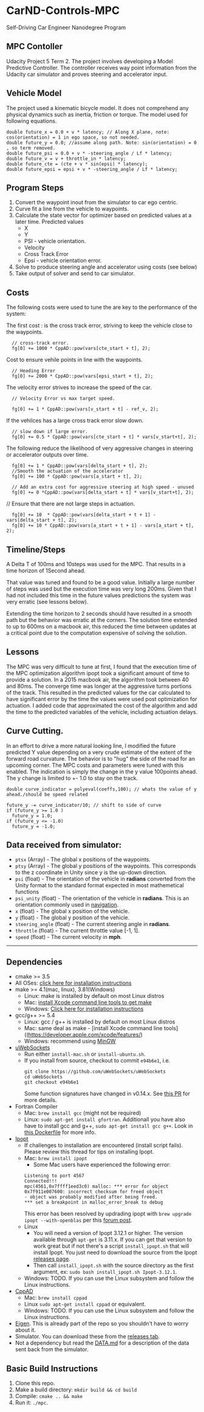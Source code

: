 # CarND-Controls-MPC
Self-Driving Car Engineer Nanodegree Program

## MPC Contoller
Udacity Project 5 Term 2. The project involves developing a Model Predictive Controller. The controller receives way point information from the Udacity car simulator and proves steering and accelerator input.

## Vehicle Model
The project used a kinematic bicycle model. It does not comprehend any physical dynamics such as inertia, friction or torque. The model used for following equations.
```
double future_x = 0.0 + v * latency; // Along X plane, note: cos(orientation) = 1 in ego space, so not needed.
double future_y = 0.0; //assume along path. Note: sin(orientation) = 0 , so term removed.
double future_psi = 0.0 + v * -steering_angle / Lf * latency;
double future_v = v + throttle_in * latency;
double future_cte = (cte + v * sin(epsi) * latency);
double future_epsi = epsi + v * -steering_angle / Lf * latency;

```


## Program Steps

1.  Convert the waypoint inout from the simulator to car ego centric.
2. Curve fit a line from the vehicle to waypoints.
3. Calculate the state vector for optimizer based on predicted values at a later time. Predicted values
    - X
    - Y
    - PSI - vehicle orientation.
    - Velocity
    - Cross Track Error
    - Epsi - vehicle orientation error.
4. Solve to produce steering angle and accelerator using costs (see below)    
5. Take output of solver and send to car simulator.

## Costs

The following costs were used to tune the are key to the performance of the system:

The first cost : is the cross track error, striving to keep the vehicle close to the waypoints.
```
  // cross-track error.
  fg[0] += 1000 * CppAD::pow(vars[cte_start + t], 2);
```

Cost to ensure vehile points in line with the waypoints.
```
  // Heading Error
  fg[0] += 2000 * CppAD::pow(vars[epsi_start + t], 2);
```

The velocity error strives to increase the speed of the car.
```
  // Velocity Error vs max target speed.

  fg[0] += 1 * CppAD::pow(vars[v_start + t] - ref_v, 2);
```
If the vehilces has a large cross track error slow down.
```
  // slow down if large error.
  fg[0] += 0.5 * CppAD::pow(vars[cte_start + t] * vars[v_start+t], 2);
```

The following reduce the likelihood of very aggressive changes in steering or accelerator outputs over time.
```
  fg[0] += 1 * CppAD::pow(vars[delta_start + t], 2);
  //Smooth the actuation of the accelerator
  fg[0] += 100 * CppAD::pow(vars[a_start + t], 2);

  // Add an extra cost for aggressive steering at high speed - unused
  fg[0] += 0 *CppAD::pow(vars[delta_start + t] * vars[v_start+t], 2);
```

// Ensure that there are not large steps in actuation.
```
  fg[0] += 10  * CppAD::pow(vars[delta_start + t + 1] - vars[delta_start + t], 2);
  fg[0] += 10 * CppAD::pow(vars[a_start + t + 1] - vars[a_start + t], 2);
```


## Timeline/Steps
 A Delta T of 100ms and 10steps was used for the MPC.
 That results in a time horizon of 1Second ahead.

 That value was tuned and found to be a good value. Initially a large number of steps was used but the execution time was very long 200ms. Given that I had not included this time in the future values predictions the system was very erratic (see lessons  below).

 Extending the time horizon to 2 seconds should have resulted in a smooth path but the behavior was erratic at the corners. The solution time extended to up to 600ms on a macbook air, this reduced the time between updates at a critical point due to the computation expensive of solving the solution.

## Lessons
The MPC was very difficult to tune at first, I found that the execution time of the MPC optimization algorithm ipopt took a significant  amount of time to provide a solution. In a 2015 macbook air, the algorithm took between 40 and 80ms. The converge time was longer at the aggressive turns portions of the track. This resulted in the predicted values for the car calculated to have significant error by the time the values were used post optimization for actuation. I added code that approximated the cost of the algorithm and add the time to the predicted variables of the vehicle, including actuation delays.

## Curve Cutting.
 In an effort to drive a more natural looking line, I modified the future predicted Y value depending on a very crude estimate  of the extent  of the forward road curvature.  The behavior is to "hug" the side of the road for an upcoming corner. The MPC costs and parameters were tuned with this enabled. The indication is simply the change in the y value 100points ahead. The y change is limited to +- 1.0 to stay on the track.

 ```
 double curve_indicator = polyeval(coeffs,100); // whats the value of y ahead./should be speed related

 future_y -= curve_indicator/10; // shift to side of curve
 if (future_y >= 1.0 )
   future_y = 1.0;
 if (future_y <= -1.0)
   future_y = -1.0;

 ```


## Data received from simulator:

* `ptsx` (Array<float>) - The global x positions of the waypoints.
* `ptsy` (Array<float>) - The global y positions of the waypoints. This corresponds to the z coordinate in Unity
since y is the up-down direction.
* `psi` (float) - The orientation of the vehicle in **radians** converted from the Unity format to the standard format expected in most mathemetical functions
* `psi_unity` (float) - The orientation of the vehicle in **radians**. This is an orientation commonly used in [navigation](https://en.wikipedia.org/wiki/Polar_coordinate_system#Position_and_navigation).
* `x` (float) - The global x position of the vehicle.
* `y` (float) - The global y position of the vehicle.
* `steering_angle` (float) - The current steering angle in **radians**.
* `throttle` (float) - The current throttle value [-1, 1].
* `speed` (float) - The current velocity in **mph**.



---

## Dependencies

* cmake >= 3.5
 * All OSes: [click here for installation instructions](https://cmake.org/install/)
* make >= 4.1(mac, linux), 3.81(Windows)
  * Linux: make is installed by default on most Linux distros
  * Mac: [install Xcode command line tools to get make](https://developer.apple.com/xcode/features/)
  * Windows: [Click here for installation instructions](http://gnuwin32.sourceforge.net/packages/make.htm)
* gcc/g++ >= 5.4
  * Linux: gcc / g++ is installed by default on most Linux distros
  * Mac: same deal as make - [install Xcode command line tools]((https://developer.apple.com/xcode/features/)
  * Windows: recommend using [MinGW](http://www.mingw.org/)
* [uWebSockets](https://github.com/uWebSockets/uWebSockets)
  * Run either `install-mac.sh` or `install-ubuntu.sh`.
  * If you install from source, checkout to commit `e94b6e1`, i.e.
    ```
    git clone https://github.com/uWebSockets/uWebSockets
    cd uWebSockets
    git checkout e94b6e1
    ```
    Some function signatures have changed in v0.14.x. See [this PR](https://github.com/udacity/CarND-MPC-Project/pull/3) for more details.
* Fortran Compiler
  * Mac: `brew install gcc` (might not be required)
  * Linux: `sudo apt-get install gfortran`. Additionall you have also have to install gcc and g++, `sudo apt-get install gcc g++`. Look in [this Dockerfile](https://github.com/udacity/CarND-MPC-Quizzes/blob/master/Dockerfile) for more info.
* [Ipopt](https://projects.coin-or.org/Ipopt)
  * If challenges to installation are encountered (install script fails).  Please review this thread for tips on installing Ipopt.
  * Mac: `brew install ipopt`
       +  Some Mac users have experienced the following error:
       ```
       Listening to port 4567
       Connected!!!
       mpc(4561,0x7ffff1eed3c0) malloc: *** error for object 0x7f911e007600: incorrect checksum for freed object
       - object was probably modified after being freed.
       *** set a breakpoint in malloc_error_break to debug
       ```
       This error has been resolved by updrading ipopt with
       ```brew upgrade ipopt --with-openblas```
       per this [forum post](https://discussions.udacity.com/t/incorrect-checksum-for-freed-object/313433/19).
  * Linux
    * You will need a version of Ipopt 3.12.1 or higher. The version available through `apt-get` is 3.11.x. If you can get that version to work great but if not there's a script `install_ipopt.sh` that will install Ipopt. You just need to download the source from the Ipopt [releases page](https://www.coin-or.org/download/source/Ipopt/).
    * Then call `install_ipopt.sh` with the source directory as the first argument, ex: `sudo bash install_ipopt.sh Ipopt-3.12.1`.
  * Windows: TODO. If you can use the Linux subsystem and follow the Linux instructions.
* [CppAD](https://www.coin-or.org/CppAD/)
  * Mac: `brew install cppad`
  * Linux `sudo apt-get install cppad` or equivalent.
  * Windows: TODO. If you can use the Linux subsystem and follow the Linux instructions.
* [Eigen](http://eigen.tuxfamily.org/index.php?title=Main_Page). This is already part of the repo so you shouldn't have to worry about it.
* Simulator. You can download these from the [releases tab](https://github.com/udacity/self-driving-car-sim/releases).
* Not a dependency but read the [DATA.md](./DATA.md) for a description of the data sent back from the simulator.


## Basic Build Instructions


1. Clone this repo.
2. Make a build directory: `mkdir build && cd build`
3. Compile: `cmake .. && make`
4. Run it: `./mpc`.
